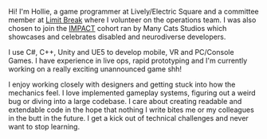 Hi! I'm Hollie, a game programmer at Lively/Electric Square and a committee member at [Limit Break](https://www.limitbreak.co.uk/) where I volunteer on the operations team. I was also chosen to join the [IMPACT](https://www.manycats.uk/impact) cohort ran by Many Cats Studios which showcases and celebrates disabled and neurodiverse developers.

I use C#, C++, Unity and UE5 to develop mobile, VR and PC/Console Games. I have experience in live ops, rapid prototyping and I'm currently working on a really exciting unannounced game shh!

I enjoy working closely with designers and getting stuck into how the mechanics feel. I love implemented gameplay systems, figuring out a weird bug or diving into a large codebase. I care about creating readable and extendable code in the hope that nothing I write bites me or my colleagues in the butt in the future. I get a kick out of technical challenges and never want to stop learning.
